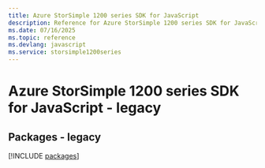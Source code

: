 ```yaml
---
title: Azure StorSimple 1200 series SDK for JavaScript
description: Reference for Azure StorSimple 1200 series SDK for JavaScript
ms.date: 07/16/2025
ms.topic: reference
ms.devlang: javascript
ms.service: storsimple1200series
---
```

# Azure StorSimple 1200 series SDK for JavaScript - legacy
## Packages - legacy
[!INCLUDE [packages](storsimple-1200-series-index.md)]